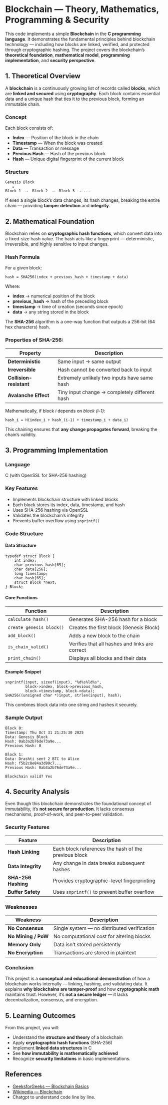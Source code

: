 # Blockchain — Theory, Mathematics, Programming & Security

This code implements a simple **Blockchain** in the **C programming language**.
It demonstrates the fundamental principles behind blockchain technology — including how blocks are linked, verified, and protected through cryptographic hashing.
The project covers the blockchain’s **theoretical foundation**, **mathematical model**, **programming implementation**, and **security perspective**.

## 1. Theoretical Overview

A **blockchain** is a continuously growing list of records called **blocks**, which are **linked and secured** using **cryptography**.
Each block contains essential data and a unique hash that ties it to the previous block, forming an immutable chain.

### Concept

Each block consists of:

* **Index** — Position of the block in the chain
* **Timestamp** — When the block was created
* **Data** — Transaction or message
* **Previous Hash** — Hash of the previous block
* **Hash** — Unique digital fingerprint of the current block

### Structure

```
Genesis Block
   ↓
Block 1  →  Block 2  →  Block 3  → ...
```

If even a single block’s data changes, its hash changes, breaking the entire chain — providing **tamper detection** and **integrity**.

## 2. Mathematical Foundation

Blockchain relies on **cryptographic hash functions**, which convert data into a fixed-size hash value.
The hash acts like a fingerprint — deterministic, irreversible, and highly sensitive to input changes.

### Hash Formula

For a given block:

```
hash = SHA256(index + previous_hash + timestamp + data)
```

Where:

* **index** → numerical position of the block
* **previous_hash** → hash of the preceding block
* **timestamp** → time of creation (seconds since epoch)
* **data** → any string stored in the block

The **SHA-256** algorithm is a one-way function that outputs a 256-bit (64 hex characters) hash.

### Properties of SHA-256:

| Property                | Description                                   |
| ----------------------- | --------------------------------------------- |
| **Deterministic**       | Same input → same output                      |
| **Irreversible**        | Hash cannot be converted back to input        |
| **Collision-resistant** | Extremely unlikely two inputs have same hash  |
| **Avalanche Effect**    | Tiny input change → completely different hash |

Mathematically, if block *i* depends on *block (i-1)*:

```
hash_i = H(index_i + hash_(i-1) + timestamp_i + data_i)
```

This chaining ensures that **any change propagates forward**, breaking the chain’s validity.

## 3. Programming Implementation

### Language

C (with OpenSSL for SHA-256 hashing)

### Key Features

* Implements blockchain structure with linked blocks
* Each block stores its index, data, timestamp, and hash
* Uses SHA-256 hashing via OpenSSL
* Validates the blockchain’s integrity
* Prevents buffer overflow using `snprintf()`

### Code Structure

#### Data Structure

```
typedef struct Block {
    int index;
    char previous_hash[65];
    char data[256];
    long timestamp;
    char hash[65];
    struct Block *next;
} Block;
```

#### Core Functions

| Function                 | Description                                    |
| ------------------------ | ---------------------------------------------- |
| `calculate_hash()`       | Generates SHA-256 hash for a block             |
| `create_genesis_block()` | Creates the first block (Genesis Block)        |
| `add_block()`            | Adds a new block to the chain                  |
| `is_chain_valid()`       | Verifies that all hashes and links are correct |
| `print_chain()`          | Displays all blocks and their data             |

#### Example Snippet

```
snprintf(input, sizeof(input), "%d%s%ld%s",
         block->index, block->previous_hash,
         block->timestamp, block->data);
SHA256((unsigned char *)input, strlen(input), hash);
```

This combines block data into one string and hashes it securely.

### Sample Output

```
Block 0:
Timestamp: Thu Oct 31 21:25:30 2025
Data: Genesis Block
Hash: 0ab3a2b76de73a9e...
Previous Hash: 0

Block 1:
Data: Drashti sent 2 BTC to Alice
Hash: f5b2c8e84a3d99c7...
Previous Hash: 0ab3a2b76de73a9e...

Blockchain valid? Yes
```

## 4. Security Analysis

Even though this blockchain demonstrates the foundational concept of immutability, it’s **not secure for production**.
It lacks consensus mechanisms, proof-of-work, and peer-to-peer validation.

### Security Features

| Feature             | Description                                          |
| ------------------- | ---------------------------------------------------- |
| **Hash Linking**    | Each block references the hash of the previous block |
| **Data Integrity**  | Any change in data breaks subsequent hashes          |
| **SHA-256 Hashing** | Provides cryptographic-level fingerprinting          |
| **Buffer Safety**   | Uses `snprintf()` to prevent buffer overflow         |

### Weaknesses

| Weakness            | Description                                 |
| ------------------- | ------------------------------------------- |
| **No Consensus**    | Single system — no distributed verification |
| **No Mining / PoW** | No computational cost for altering blocks   |
| **Memory Only**     | Data isn’t stored persistently              |
| **No Encryption**   | Transactions are stored in plaintext        |

### Conclusion

This project is a **conceptual and educational demonstration** of how a blockchain works internally — linking, hashing, and validating data.
It explains **why blockchains are tamper-proof** and how **cryptographic math** maintains trust.
However, it’s **not a secure ledger** — it lacks decentralization, consensus, and encryption.

## 5. Learning Outcomes

From this project, you will:

* Understand the **structure and theory** of a blockchain
* Apply **cryptographic hash functions** (SHA-256)
* Implement **linked data structures** in C
* See **how immutability is mathematically achieved**
* Recognize **security limitations** in basic implementations.

## References

* [GeeksforGeeks — Blockchain Basics](https://www.geeksforgeeks.org/blockchain-technology-introduction/)
* [Wikipedia — Blockchain](https://en.wikipedia.org/wiki/Blockchain)
* Chatgpt to understand code line by line.

